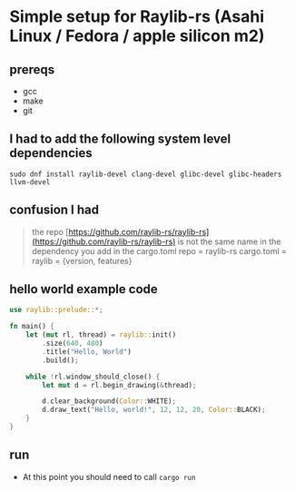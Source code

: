 # Simple setup for Raylib-rs (Asahi Linux / Fedora / apple silicon m2)

## prereqs

- gcc
- make
- git

## I had to add the following system level dependencies

```shell
sudo dnf install raylib-devel clang-devel glibc-devel glibc-headers llvm-devel
```

## confusion I had

> the repo [https://github.com/raylib-rs/raylib-rs](https://github.com/raylib-rs/raylib-rs) is not the same name in the dependency you add in the cargo.toml
> repo = raylib-rs
> cargo.toml = raylib = {version, features}

## hello world example code

```rs
use raylib::prelude::*;

fn main() {
    let (mut rl, thread) = raylib::init()
        .size(640, 480)
        .title("Hello, World")
        .build();

    while !rl.window_should_close() {
        let mut d = rl.begin_drawing(&thread);

        d.clear_background(Color::WHITE);
        d.draw_text("Hello, world!", 12, 12, 20, Color::BLACK);
    }
}
```

## run

- At this point you should need to call `cargo run`
